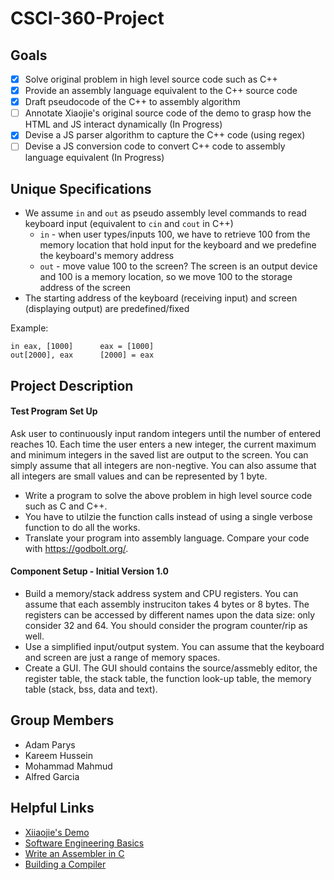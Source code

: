 # CSCI-360-Project

## Goals
- [x] Solve original problem in high level source code such as C++
- [x] Provide an assembly language equivalent to the C++ source code
- [x] Draft pseudocode of the C++ to assembly algorithm
- [ ] Annotate Xiaojie's original source code of the demo to grasp how the HTML and JS interact dynamically (In Progress)
- [x] Devise a JS parser algorithm to capture the C++ code (using regex)
- [ ] Devise a JS conversion code to convert C++ code to assembly language equivalent (In Progress)

## Unique Specifications
- We assume `in` and `out` as pseudo assembly level commands to read keyboard input (equivalent to `cin` and `cout` in C++)
  - `in` - when user types/inputs 100, we have to retrieve 100 from the memory location that hold input for the keyboard and we predefine the keyboard's memory address
  - `out` - move value 100 to the screen? The screen is an output device and 100 is a memory location, so we move 100 to the storage address of the screen
- The starting address of the keyboard (receiving input) and screen (displaying output) are predefined/fixed

Example:
```
in eax, [1000]      eax = [1000]
out[2000], eax      [2000] = eax
```
## Project Description
#### Test Program Set Up
Ask user to continuously input random integers until the number of entered reaches 10. Each time the user enters a new integer, the current maximum and minimum integers in the saved list are output to the screen. You can simply assume that all integers are non-negtive. You can also assume that all integers are small values and can be represented by 1 byte.

- Write a program to solve the above problem in high level source code such as C and C++.
- You have to utilzie the function calls instead of using a single verbose function to do all the works.
- Translate your program into assembly language. Compare your code with https://godbolt.org/.
 
 #### Component Setup - Initial Version 1.0
- Build a memory/stack address system and CPU registers. You can assume that each assembly instruciton takes 4 bytes or 8 bytes. The registers can be accessed by different names upon the data size: only consider 32 and 64. You should consider the program counter/rip as well.
- Use a simplified input/output system. You can assume that the keyboard and screen are just a range of memory spaces.
- Create a GUI. The GUI should contains the source/assmebly editor, the register table, the stack table, the function look-up table, the memory table (stack, bss, data and text).

## Group Members
- Adam Parys
- Kareem Hussein
- Mohammad Mahmud
- Alfred Garcia

## Helpful Links
- [Xiiaojie's Demo](http://47.89.179.142/demo)
- [Software Engineering Basics](https://softwareengineering.stackexchange.com/)
- [Write an Assembler in C](https://softwareengineering.stackexchange.com/questions/324587/write-an-assembler-in-c-why-writing-a-machine-code-translator-for-a-low-level)
- [Building a Compiler](https://compilers.iecc.com/crenshaw/)
